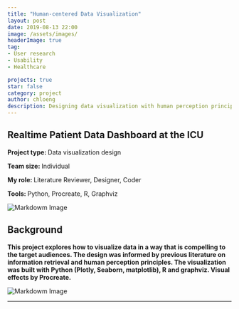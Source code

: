 ```yaml
---
title: "Human-centered Data Visualization"
layout: post
date: 2019-08-13 22:00
image: /assets/images/
headerImage: true
tag:
- User research
- Usability
- Healthcare

projects: true
star: false
category: project
author: chloeng
description: Designing data visualization with human perception principles in mind
---
```


## Realtime Patient Data Dashboard at the ICU
<b>Project type: </b> Data visualization design

<b>Team size: </b> Individual

<b>My role: </b> Literature Reviewer, Designer, Coder

<b>Tools: </b> Python, Procreate, R, Graphviz

![Markdowm Image][1]

## Background
<b>This project explores how to visualize data in a way that is compelling to the target audiences. <span class="evidence">The design was informed by previous literature on information retrieval and human perception principles.</span> The visualization was built with Python (Plotly, Seaborn, matplotlib), R and graphviz. Visual effects by Procreate. </b>




![Markdowm Image][2]


<div class="breaker"></div>








---
[1]: https://chloenhy.github.io/assets/images/dataVis/wall-1.png
[2]: https://chloenhy.github.io/assets/images/dataVis/wall-2.png
[3]: https://chloenhy.github.io/assets/images/dataVis/ipad-1.jpg
